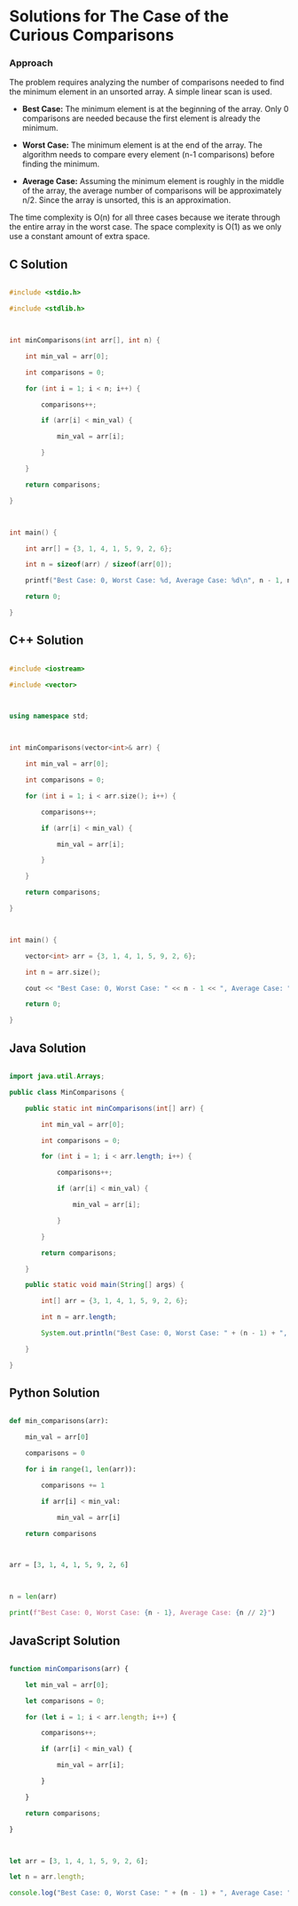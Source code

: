 # Solutions for The Case of the Curious Comparisons

### Approach
The problem requires analyzing the number of comparisons needed to find the minimum element in an unsorted array.  A simple linear scan is used. 

* **Best Case:** The minimum element is at the beginning of the array. Only 0 comparisons are needed because the first element is already the minimum.

* **Worst Case:** The minimum element is at the end of the array.  The algorithm needs to compare every element (n-1 comparisons) before finding the minimum.

* **Average Case:** Assuming the minimum element is roughly in the middle of the array, the average number of comparisons will be approximately n/2.  Since the array is unsorted, this is an approximation. 

The time complexity is O(n) for all three cases because we iterate through the entire array in the worst case. The space complexity is O(1) as we only use a constant amount of extra space.

## C Solution
```c
#include <stdio.h>
#include <stdlib.h>

int minComparisons(int arr[], int n) {
    int min_val = arr[0];
    int comparisons = 0;
    for (int i = 1; i < n; i++) {
        comparisons++;
        if (arr[i] < min_val) {
            min_val = arr[i];
        }
    }
    return comparisons;
}

int main() {
    int arr[] = {3, 1, 4, 1, 5, 9, 2, 6};
    int n = sizeof(arr) / sizeof(arr[0]);
    printf("Best Case: 0, Worst Case: %d, Average Case: %d\n", n - 1, n / 2);
    return 0;
}
```

## C++ Solution
```cpp
#include <iostream>
#include <vector>

using namespace std;

int minComparisons(vector<int>& arr) {
    int min_val = arr[0];
    int comparisons = 0;
    for (int i = 1; i < arr.size(); i++) {
        comparisons++;
        if (arr[i] < min_val) {
            min_val = arr[i];
        }
    }
    return comparisons;
}

int main() {
    vector<int> arr = {3, 1, 4, 1, 5, 9, 2, 6};
    int n = arr.size();
    cout << "Best Case: 0, Worst Case: " << n - 1 << ", Average Case: " << n / 2 << endl;
    return 0;
}
```

## Java Solution
```java
import java.util.Arrays;
public class MinComparisons {
    public static int minComparisons(int[] arr) {
        int min_val = arr[0];
        int comparisons = 0;
        for (int i = 1; i < arr.length; i++) {
            comparisons++;
            if (arr[i] < min_val) {
                min_val = arr[i];
            }
        }
        return comparisons;
    }
    public static void main(String[] args) {
        int[] arr = {3, 1, 4, 1, 5, 9, 2, 6};
        int n = arr.length;
        System.out.println("Best Case: 0, Worst Case: " + (n - 1) + ", Average Case: " + n / 2);
    }
}
```

## Python Solution
```python
def min_comparisons(arr):
    min_val = arr[0]
    comparisons = 0
    for i in range(1, len(arr)):
        comparisons += 1
        if arr[i] < min_val:
            min_val = arr[i]
    return comparisons

arr = [3, 1, 4, 1, 5, 9, 2, 6]

n = len(arr)
print(f"Best Case: 0, Worst Case: {n - 1}, Average Case: {n // 2}")
```

## JavaScript Solution
```javascript
function minComparisons(arr) {
    let min_val = arr[0];
    let comparisons = 0;
    for (let i = 1; i < arr.length; i++) {
        comparisons++;
        if (arr[i] < min_val) {
            min_val = arr[i];
        }
    }
    return comparisons;
}

let arr = [3, 1, 4, 1, 5, 9, 2, 6];
let n = arr.length;
console.log("Best Case: 0, Worst Case: " + (n - 1) + ", Average Case: " + Math.floor(n / 2));
```